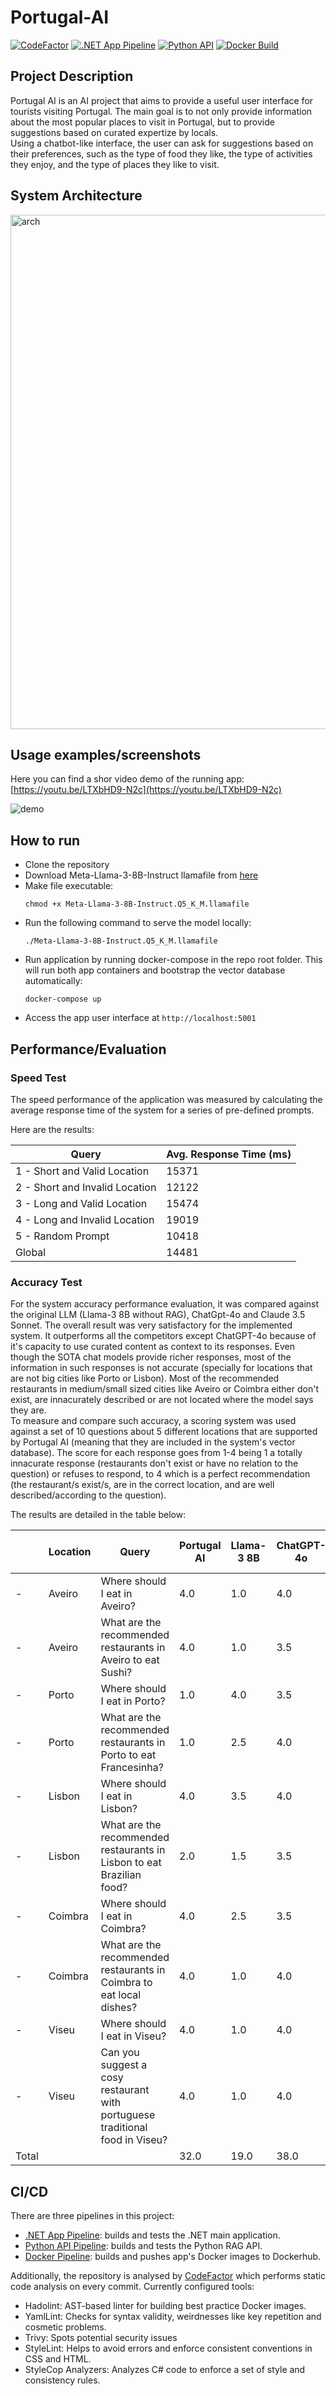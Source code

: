 # Portugal-AI

[![CodeFactor](https://www.codefactor.io/repository/github/jpscardoso97/portugal-ai/badge)](https://www.codefactor.io/repository/github/jpscardoso97/portugal-ai)
[![.NET App Pipeline](https://github.com/jpscardoso97/portugal-ai/actions/workflows/dotnet.yml/badge.svg)](https://github.com/jpscardoso97/portugal-ai/actions/workflows/dotnet.yml)
[![Python API](https://github.com/jpscardoso97/portugal-ai/actions/workflows/python.yml/badge.svg)](https://github.com/jpscardoso97/portugal-ai/actions/workflows/python.yml)
[![Docker Build](https://github.com/jpscardoso97/portugal-ai/actions/workflows/docker.yml/badge.svg)](https://github.com/jpscardoso97/portugal-ai/actions/workflows/docker.yml)

## Project Description

Portugal AI is an AI project that aims to provide a useful user interface for tourists visiting Portugal. The main goal is to not only provide information about the most popular places to visit in Portugal, but to provide suggestions based on curated expertize by locals.  
Using a chatbot-like interface, the user can ask for suggestions based on their preferences, such as the type of food they like, the type of activities they enjoy, and the type of places they like to visit.  

## System Architecture

<img width="823" alt="arch" src="https://github.com/jpscardoso97/portugal-ai/assets/29354431/72ca91df-384e-46a3-970a-4d3d71aa8c51">

## Usage examples/screenshots

Here you can find a shor video demo of the running app: [https://youtu.be/LTXbHD9-N2c](https://youtu.be/LTXbHD9-N2c)

![demo](https://github.com/user-attachments/assets/a27f5907-7fce-4b4b-8ab9-90813a7618d2)

## How to run
- Clone the repository
- Download Meta-Llama-3-8B-Instruct llamafile from [here](https://huggingface.co/Mozilla/Meta-Llama-3-8B-Instruct-llamafile/resolve/main/Meta-Llama-3-8B-Instruct.Q5_K_M.llamafile?download=true)
- Make file executable: 
  ```
  chmod +x Meta-Llama-3-8B-Instruct.Q5_K_M.llamafile
  ```
- Run the following command to serve the model locally: 
  ```
  ./Meta-Llama-3-8B-Instruct.Q5_K_M.llamafile
  ```
- Run application by running docker-compose in the repo root folder. This will run both app containers and bootstrap the vector database automatically:
  ```
  docker-compose up
  ```
- Access the app user interface at `http://localhost:5001`

## Performance/Evaluation

### Speed Test 
The speed performance of the application was measured by calculating the average response time of the system for a series of pre-defined prompts.  

Here are the results:  

|              Query                |   Avg. Response Time (ms) |
|-----------------------------------|---------------------------|
|  1  - Short and Valid Location    |           15371           |
|  2  - Short and Invalid Location  |           12122           |
|  3  - Long and Valid Location     |           15474           |
|  4  - Long and Invalid Location   |           19019           |
|  5  - Random Prompt               |           10418           |
|             Global                |           14481           |

### Accuracy Test 
For the system accuracy performance evaluation, it was compared against the original LLM (Llama-3 8B without RAG), ChatGpt-4o and Claude 3.5 Sonnet.
The overall result was very satisfactory for the implemented system. It outperforms all the competitors except ChatGPT-4o because of it's capacity to use curated content as context to its responses. Even though the SOTA chat models provide richer responses, most of the information in such responses is not accurate (specially for locations that are not big cities like Porto or Lisbon). Most of the recommended restaurants in medium/small sized cities like Aveiro or Coimbra either don't exist, are innacurately described or are not located where the model says they are.   
To measure and compare such accuracy, a scoring system was used against a set of 10 questions about 5 different locations that are supported by Portugal AI (meaning that they are included in the system's vector database). The score for each response goes from 1-4 being 1 a totally innacurate response (restaurants don't exist or have no relation to the question) or refuses to respond, to 4 which is a perfect recommendation (the restaurant/s exist/s, are in the correct location, and are well described/according to the question).   

The results are detailed in the table below:

|        | Location | Query                                                                        | Portugal AI | Llama-3 8B | ChatGPT-4o | Claude 3.5 Sonnet |
|--------|----------|------------------------------------------------------------------------------|-------------|------------|------------|-------------------|
|   -    | Aveiro   | Where should I eat in Aveiro?                                                |     4.0     |    1.0     |     4.0    |        4.0        |
|   -    | Aveiro   | What are the recommended restaurants in Aveiro to eat Sushi?                 |     4.0     |    1.0     |     3.5    |        1.0        |
|   -    | Porto    | Where should I eat in Porto?                                                 |     1.0     |    4.0     |     3.5    |        4.0        |
|   -    | Porto    | What are the recommended restaurants in Porto to eat Francesinha?            |     1.0     |    2.5     |     4.0    |        3.5        |
|   -    | Lisbon   | Where should I eat in Lisbon?                                                |     4.0     |    3.5     |     4.0    |        4.0        |
|   -    | Lisbon   | What are the recommended restaurants in Lisbon to eat Brazilian food?        |     2.0     |    1.5     |     3.5    |        2.0        |
|   -    | Coimbra  | Where should I eat in Coimbra?                                               |     4.0     |    2.5     |     3.5    |        4.0        |
|   -    | Coimbra  | What are the recommended restaurants in Coimbra to eat local dishes?         |     4.0     |    1.0     |     4.0    |        4.0        |
|   -    | Viseu    | Where should I eat in Viseu?                                                 |     4.0     |    1.0     |     4.0    |        1.0        |
|   -    | Viseu    | Can you suggest a cosy restaurant with portuguese traditional food in Viseu? |     4.0     |    1.0     |     4.0    |        1.0        |
| Total  |          |                                                                              |     32.0    |    19.0    |     38.0   |        28.0         |

## CI/CD
There are three pipelines in this project:
- [.NET App Pipeline](https://github.com/jpscardoso97/portugal-ai/actions/workflows/dotnet.yml): builds and tests the .NET main application.
- [Python API Pipeline](https://github.com/jpscardoso97/portugal-ai/actions/workflows/python.yml): builds and tests the Python RAG API.
- [Docker Pipeline](https://github.com/jpscardoso97/portugal-ai/actions/workflows/docker.yml): builds and pushes app's Docker images to Dockerhub.

Additionally, the repository is analysed by [CodeFactor](https://www.codefactor.io/repository/github/jpscardoso97/portugal-ai) which performs static code analysis on every commit. Currently configured tools:
- Hadolint: AST-based linter for building best practice Docker images.
- YamlLint: Checks for syntax validity, weirdnesses like key repetition and cosmetic problems.
- Trivy: Spots potential security issues
- StyleLint: Helps to avoid errors and enforce consistent conventions in CSS and HTML.
- StyleCop Analyzers: Analyzes C# code to enforce a set of style and consistency rules.


